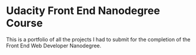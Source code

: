 # Udacity Front End Nanodegree Course
This is a portfolio of all the projects I had to submit for the completion of the Front End Web Developer Nanodegree.

